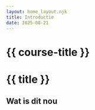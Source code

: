 ```yaml
---
layout: home_layout.njk
title: Introductie
date: 2025-08-21
---
```


# {{ course-title }}
# {{ title }}
## Wat is dit nou